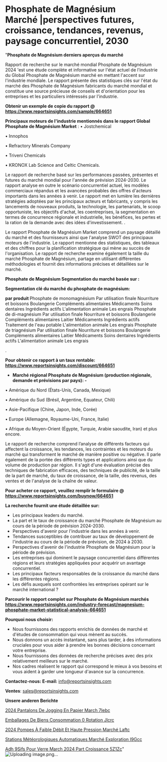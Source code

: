 # Phosphate de Magnésium Marché |perspectives futures, croissance, tendances, revenus, paysage concurrentiel, 2030

"<strong>Phosphate de Magnésium derniers aperçus du marché</strong>

Rapport de recherche sur le marché mondial Phosphate de Magnésium 2024 'est une étude complète et informative sur l'état actuel de l'industrie du Global Phosphate de Magnésium marché en mettant l'accent sur l'industrie mondiale. Le rapport présente des statistiques clés sur l'état du marché des Phosphate de Magnésium fabricants du marché mondial et constitue une source précieuse de conseils et d'orientation pour les entreprises et les particuliers intéressés par l'industrie.

<strong>Obtenir un exemple de copie du rapport @ <a href=https://www.reportsinsights.com/sample/664651>https://www.reportsinsights.com/sample/664651</a></strong>

<strong>Principaux moteurs de l'industrie mentionnés dans le rapport Global Phosphate de Magnésium Market</strong> :
• Jostchemical

• Innophos

• Refractory Minerals Company

• Triveni Chemicals

• KRONOX Lab Science and Celtic Chemicals.

Le rapport de recherche basé sur les performances passées, présentes et futures du marché mondial pour l'année de prévision 2024-2030. Le rapport analyse en outre le scénario concurrentiel actuel, les modèles commerciaux répandus et les avancées probables des offres d'acteurs importants dans les années à venir. Le rapport met en lumière les dernières stratégies adoptées par les principaux acteurs et fabricants, y compris les lancements de nouveaux produits, la technologie, les partenariats, le scoop opportuniste, les objectifs d'achat, les coentreprises, la segmentation en termes de concurrence régionale et industrielle, les bénéfices, les pertes et la ration de la demande avec des idées d'investissement. .

Le rapport Phosphate de Magnésium Market comprend un paysage détaillé du marché et des fournisseurs ainsi que l'analyse SWOT des principaux moteurs de l'industrie. Le rapport mentionne des statistiques, des tableaux et des chiffres pour la planification stratégique qui mène au succès de l'organisation. Le rapport de recherche examine également la taille du marché Phosphate de Magnésium, partage en utilisant différentes méthodologies et fournit des informations précises et détaillées sur le marché.

<strong>Phosphate de Magnésium Segmentation du marché basée sur :</strong>

<strong> Segmentation clé du marché du phosphate de magnésium: </strong>

<strong> par produit </strong>
Phosphate de monomagnésium
Par utilisation finale
Nourriture et boissons
Boulangerie
Compléments alimentaires
Médicaments
Soins dentaires
Ingrédients actifs
L'alimentation animale
Les engrais
Phosphate de di-magnésium
Par utilisation finale
Nourriture et boissons
Boulangerie
Compléments alimentaires
Laitier
Médicaments
Ingrédients actifs
Traitement de l'eau potable
L'alimentation animale
Les engrais
Phosphate de triagnésium
Par utilisation finale
Nourriture et boissons
Boulangerie
Compléments alimentaires
Laitier
Médicaments
Soins dentaires
Ingrédients actifs
L'alimentation animale
Les engrais

.

<strong>Pour obtenir ce rapport à un taux rentable: <a href=https://www.reportsinsights.com/discount/664651>https://www.reportsinsights.com/discount/664651</a></strong>
<ul>
  <li><strong>Marché régional Phosphate de Magnésium (production régionale, demande et prévisions par pays): -</strong></li>
</ul>
• Amérique du Nord (États-Unis, Canada, Mexique)

• Amérique du Sud (Brésil, Argentine, Equateur, Chili)

• Asie-Pacifique (Chine, Japon, Inde, Corée)

• Europe (Allemagne, Royaume-Uni, France, Italie)

• Afrique du Moyen-Orient (Égypte, Turquie, Arabie saoudite, Iran) et plus encore.

Le rapport de recherche comprend l’analyse de différents facteurs qui affectent la croissance, les tendances, les contraintes et les moteurs du marché qui transforment le marché de manière positive ou négative. Il parle également de la portée des différents types et applications ainsi que du volume de production par région. Il s'agit d'une évaluation précise des techniques de fabrication efficaces, des techniques de publicité, de la taille de la part de marché, du taux de croissance, de la taille, des revenus, des ventes et de l'analyse de la chaîne de valeur.

<strong>Pour acheter ce rapport, veuillez remplir le formulaire @   <a href=https://www.reportsinsights.com/buynow/664651>https://www.reportsinsights.com/buynow/664651</a></strong>

<strong>La recherche fournit une étude détaillée sur:</strong>
<ul>
  <li>Les principaux leaders du marché.</li>
  <li>La part et le taux de croissance du marché Phosphate de Magnésium au cours de la période de prévision 2024-2030.</li>
  <li>Perspectives d'avenir pour l'industrie dans les années à venir.</li>
  <li>Tendances susceptibles de contribuer au taux de développement de l'industrie au cours de la période de prévision, de 2024 à 2030.</li>
  <li>Perspectives d'avenir de l'industrie Phosphate de Magnésium pour la période de prévision.</li>
  <li>Les entreprises qui dominent le paysage concurrentiel dans différentes régions et leurs stratégies appliquées pour acquérir un avantage concurrentiel.</li>
  <li>Les principaux facteurs responsables de la croissance du marché dans les différentes régions.</li>
  <li>Les défis auxquels sont confrontées les entreprises opérant sur le marché international ?</li>
</ul>

<strong>Parcourir le rapport complet sur Phosphate de Magnésium marchés <a href=https://www.reportsinsights.com/industry-forecast/magnesium-phosphate-market-statistical-analysis-664651>https://www.reportsinsights.com/industry-forecast/magnesium-phosphate-market-statistical-analysis-664651</a></strong>

<strong>Pourquoi nous choisir:</strong>
<ul>
  <li>Nous fournissons des rapports enrichis de données de marché et d'études de consommation qui vous mènent au succès.</li>
  <li>Nous donnons un accès instantané, sans plus tarder, à des informations cruciales pour vous aider à prendre les bonnes décisions concernant votre entreprise.</li>
  <li>Nous fournissons des données de recherche précises avec des prix relativement meilleurs sur le marché.</li>
  <li>Nos cadres réalisent le rapport qui correspond le mieux à vos besoins et vous aident à garder une longueur d'avance sur la concurrence.</li>
</ul>
<strong>Contactez-nous:
</strong><strong>E-mail:</strong> <a href=mailto:info@reportsinsights.com>info@reportsinsights.com</a>

<strong>Ventes</strong>: <a href=mailto:sales@reportsinsights.com>sales@reportsinsights.com</a>

<strong>Unsere anderen Berichte</strong>

<a href=https://www.linkedin.com/pulse/2024-pantalons-de-jogging-en-papier-march%C3%A9-7iebc/>2024 Pantalons De Jogging En Papier March 7Iebc</a>

<a href=https://www.linkedin.com/pulse/emballages-de-biens-consommation-%C3%A0-rotation-jlcrc/>Emballages De Biens Consommation  0 Rotation Jlcrc</a>

<a href=https://www.linkedin.com/pulse/2024-pompes-à-faible-débit-et-haute-pression-marché-laftc/>2024 Pompes À Faible Débit Et Haute Pression Marché Laftc</a>

<a href=https://www.linkedin.com/pulse/stations-météorologiques-automatiques-marché-exploration-i9gcc/>Stations Météorologiques Automatiques Marché Exploration I9Gcc</a>

<a href=https://www.linkedin.com/pulse/adh%C3%A9sifs-pour-verre-march%C3%A9-2024-part-croissance-5z1zc/>Adh 9Sifs Pour Verre March 2024 Part Croissance 5Z1Zc</a>"
![Uploading image.png…]()
